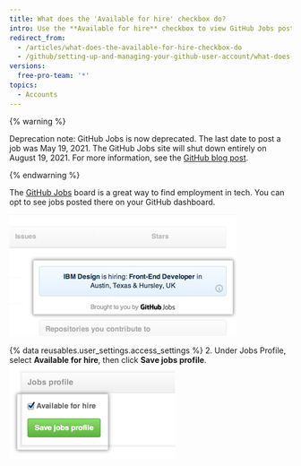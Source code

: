 ```yaml
---
title: What does the 'Available for hire' checkbox do?
intro: Use the **Available for hire** checkbox to view GitHub Jobs posts within GitHub.
redirect_from:
  - /articles/what-does-the-available-for-hire-checkbox-do
  - /github/setting-up-and-managing-your-github-user-account/what-does-the-available-for-hire-checkbox-do
versions:
  free-pro-team: '*'
topics:
  - Accounts
---
```


{% warning %}

Deprecation note: GitHub Jobs is now deprecated. The last date to post a job was May 19, 2021. The GitHub Jobs site will shut down entirely on August 19, 2021. For more information, see the [GitHub blog post](https://github.blog/changelog/2021-04-19-deprecation-notice-github-jobs-site/).

{% endwarning %}

The [GitHub Jobs](https://jobs.github.com/) board is a great way to find employment in tech. You can opt to see jobs posted there on your GitHub dashboard.

![GitHub Jobs ads on the dashboard](/assets/images/help/settings/jobs-ads-on-dashboard.png)

{% data reusables.user_settings.access_settings %}
2. Under Jobs Profile, select **Available for hire**, then click **Save jobs profile**. ![Jobs profile settings](/assets/images/help/settings/jobs-profile-settings.png)

